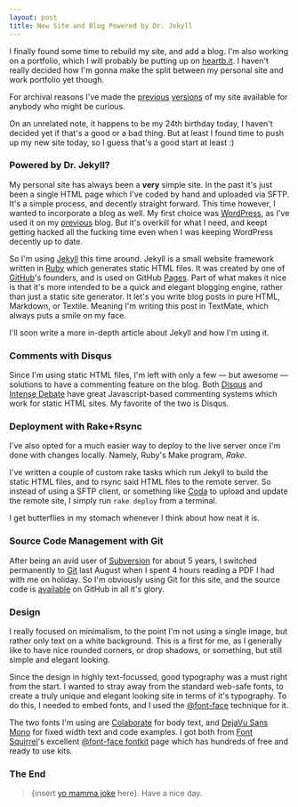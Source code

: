 ```yaml
---
layout: post
title: New Site and Blog Powered by Dr. Jekyll
---
```


I finally found some time to rebuild my site, and add a blog. I'm also working on a portfolio, which I will probably be putting up on [heartb.it][]. I haven't really decided how I'm gonna make the split between my personal site and work portfolio yet though.

For archival reasons I've made the [previous][v1] [versions][v2] of my site available for anybody who might be curious.

On an unrelated note, it happens to be my 24th birthday today, I haven't decided yet if that's a good or a bad thing. But at least I found time to push up my new site today, so I guess that's a good start at least :)


### Powered by Dr. Jekyll?

My personal site has always been a **very** simple site. In the past it's just been a single HTML page which I've coded by hand and uploaded via SFTP. It's a simple process, and decently straight forward. This time however, I wanted to incorporate a blog as well. My first choice was [WordPress][], as I've used it on my [previous][zydev] blog. But it's overkill for what I need, and keept getting hacked all the fucking time even when I was keeping WordPress decently up to date.

So I'm using [Jekyll][] this time around. Jekyll is a small website framework written in [Ruby][] which generates static HTML files. It was created by one of [GitHub]'s founders, and is used on GitHub [Pages][]. Part of what makes it nice is that it's more intended to be a quick and elegant blogging engine, rather than just a static site generator. It let's you write blog posts in pure HTML, Markdown, or Textile. Meaning I'm writing this post in TextMate, which always puts a smile on my face.

I'll soon write a more in-depth article about Jekyll and how I'm using it.


### Comments with Disqus

Since I'm using static HTML files, I'm left with only a few — but awesome — solutions to have a commenting feature on the blog. Both [Disqus][] and [Intense Debate][idebate] have great Javascript-based commenting systems which work for static HTML sites. My favorite of the two is Disqus.


### Deployment with Rake+Rsync

I've also opted for a much easier way to deploy to the live server once I'm done with changes locally. Namely, Ruby's Make program, *Rake*.

I've written a couple of custom rake tasks which run Jekyll to build the static HTML files, and to rsync said HTML files to the remote server. So instead of using a SFTP client, or something like [Coda][] to upload and update the remote site, I simply run `rake deploy` from a terminal.

I get butterflies in my stomach whenever I think about how neat it is.


### Source Code Management with Git

After being an avid user of [Subversion][svn] for about 5 years, I switched permanently to [Git][] last August when I spent 4 hours reading a PDF I had with me on holiday. So I'm obviously using Git for this site, and the source code is [available][repo] on GitHub in all it's glory.


### Design

I really focused on minimalism, to the point I'm not using a single image, but rather only text on a white background. This is a first for me, as I generally like to have nice rounded corners, or drop shadows, or something, but still simple and elegant looking.

Since the design in highly text-focussed, good typography was a must right from the start. I wanted to stray away from the standard web-safe fonts, to create a truly unique and elegant looking site in terms of it's typography. To do this, I needed to embed fonts, and I used the [@font-face][fontface] technique for it.

The two fonts I'm using are [Colaborate][] for body text, and [DejaVu Sans Mono][dejavu] for fixed width text and code examples. I got both from [Font Squirrel][fontsquirrel]'s excellent [@font-face fontkit][ffkits] page which has hundreds of free and ready to use kits.


### The End

> {insert [yo mamma joke][yomama] here}. Have a nice day.



[heartb.it]: http://heartb.it/
[repo]: http://github.com/jimeh/jimeh.me
[v1]: http://v1.jimeh.me/
[v2]: http://v2.jimeh.me/
[wordpress]: http://www.wordpress.org/
[zydev]: http://blog.zydev.info/
[jekyll]: http://jekyllrb.com/
[ruby]: http://www.ruby-lang.org/
[github]: http://github.com/
[pages]: http://pages.github.com/
[disqus]: http://disqus.com/
[idebate]: http://intensedebate.com/
[coda]: http://www.panic.com/coda/
[svn]: http://subversion.apache.org/
[git]: http://git-scm.com/
[fontface]: http://en.wikipedia.org/wiki/Web_typography#Browser_support
[colaborate]: http://www.fontsquirrel.com/fonts/Colaborate
[dejavu]: http://www.fontsquirrel.com/fonts/DejaVu-Sans-Mono
[fontsquirrel]: http://www.fontsquirrel.com/
[ffkits]: http://www.fontsquirrel.com/fontface
[yomama]: http://en.wikipedia.org/wiki/Mother_insult